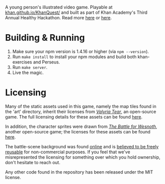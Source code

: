 A young person's illustrated video game. Playable at [khan.github.io/KhanQuest/](khan.github.io/KhanQuest/) and built as part of Khan Academy's Third Annual Healthy Hackathon. Read more [here](http://joelburget.com/healthy-hackathon/) or [here](http://www.princeton.edu/~crmarsh/khanquest/).

Building & Running
===

1. Make sure your npm version is 1.4.16 or higher (via `npm --version`).
2. Run `make install` to install your npm modules and build both khan-exercises and Perseus.
3. Run `make server`.
4. Live the magic.

Licensing
===

Many of the static assets used in this game, namely the map tiles found in the 'art' directory, inherit their licenses from _[Valyria Tear](https://github.com/Bertram25/ValyriaTear)_, an open-source game. The full licensing details for these assets can be found [here](https://github.com/Bertram25/ValyriaTear/blob/master/LICENSES).

In addition, the character sprites were drawn from _[The Battle for Wesnoth](http://www.wesnoth.org/)_, another open-source game; the licenses for these assets can be found [here](http://wiki.wesnoth.org/Wesnoth:Copyrights).

The battle-scene background was found [online](http://www.download-hd-wallpapers.com/games/2d-game-backgrounds/) and is [believed to be freely reusable](http://www.download-hd-wallpapers.com/disclaimer/) for non-commercial purposes. If you feel that we've misrepresented the licensing for something over which you hold ownership, don't hesitate to reach out.

Any other code found in the repository has been released under the MIT license.
